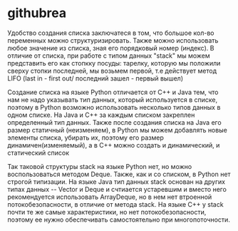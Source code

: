# githubrea
Удобство создания списка заключатеся в том, что большое кол-во переменных можно структуризировать. Также можно использовать любое значение из списка, зная его порядковый номер (индекс). 
В отличие от списка, при работе с типом данных "stack" мы можем представить его как стопкку посуды: тарелку, которую мы положили сверху стопки последней, мы возьмем первой, т.е действует метод LIFO (last in - first out/ последний зашел - первый вышел) 


Создание списка на языке Python отличается от C++ и Java тем, что нам не надо указывать тип данных, который используется в списке, поэтому в Python возможно использовать несколько типов данных в одном списке. На Java и C++ за каждым списком закреплен определенный тип данных. Также после создания списка на Java его размер статичный (неизменяем), в Python мы можем добавлять новые элементы списка, убирать их, поэтому его размер динамичен(изменяемый), а в C++ можно создать и динамический, и статический список


Так таковой структуры stack на языке Python нет, но можно воспользоваться методом Deque. Также, как и со списком, в Python нет строгой типизации. На языке Java тип данных stack основан на других типах данных -- Vector и Deque и счтиается устаревшим и вместо него рекомендуется использовать ArrayDeque, но в нем нет втроенной потокобезопасности, в отличие от метода stack. На языке C++ у stack почти те же самые характеристики, но нет потокобезопасности, поэтому ее нужно обеспечивать самостоятельно при многопоточности.

